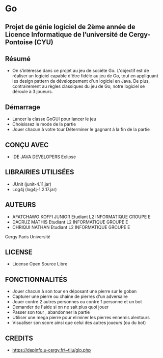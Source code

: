 # Go
## Projet de génie logiciel de 2ème année de Licence Informatique de l’université de Cergy-Pontoise (CYU)

## Résumé
- On s’intéresse dans ce projet au jeu de sociéte Go. L'objectif est de réaliser un logiciel capable d'être fidèle au jeu de Go,
	tout en appliquant les design pattern de développement d'un logiciel en Java. De plus, contrairement au règles classiques du jeu de Go,
	notre logiciel se déroule à 3 joueurs.

## Démarrage 
- Lancer la classe GoGUI pour lancer le jeu 
- Choisissez le mode de la partie 
- Jouer chacun à votre tour 
	Déterminer le gagnant à la fin de la partie

## CONÇU AVEC
- IDE JAVA DEVELOPERS Eclipse

## LIBRAIRIES UTILISÉES 
- JUnit (junit-4.11.jar)
- Log4j (log4j-1.2.17.jar)

## AUTEURS
- AFATCHAWO KOFFI JUNIOR Etudiant L2 INFORMATIQUE GROUPE E
-	DACRUZ MATHIS Etudiant L2 INFORMATIQUE GROUPE E
-	CHRIQUI NATHAN Etudiant L2 INFORMATIQUE GROUPE E

Cergy Paris Université

## LICENSE
-	License Open Source Libre

## FONCTIONNALITÉS
-	Jouer chacun à son tour en déposant une pierre sur le goban
-	Capturer une pierre ou chaine de pierres d'un adversaire
-	Jouer contre 2 autres personnes ou contre 1 personne et un bot
-	Demander de l'aide si on ne sait plus quoi jouer
-	Passer son tour , abandonner la partie
-	Utiliser une mega pierre pour eliminer les pierres ennemis alentours
-	Visualiser son score ainsi que celui des autres joueurs (ou du bot) 

## CREDITS
- https://depinfo.u-cergy.fr/~tliu/glp.php

